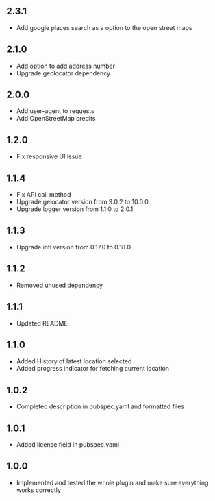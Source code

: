 ## 2.3.1

- Add google places search as a option to the open street maps

## 2.1.0

- Add option to add address number
- Upgrade geolocator dependency

## 2.0.0

- Add user-agent to requests
- Add OpenStreetMap credits

## 1.2.0

- Fix responsive UI issue

## 1.1.4

- Fix API call method
- Upgrade gelocator version from 9.0.2 to 10.0.0
- Upgrade logger version from 1.1.0 to 2.0.1

## 1.1.3

- Upgrade intl version from 0.17.0 to 0.18.0

## 1.1.2

- Removed unused dependency

## 1.1.1

- Updated README

## 1.1.0

- Added History of latest location selected
- Added progress indicator for fetching current location

## 1.0.2

- Completed description in pubspec.yaml and formatted files

## 1.0.1

- Added license field in pubspec.yaml

## 1.0.0

- Implemented and tested the whole plugin and make sure everything works correctly
